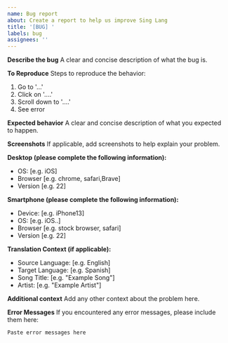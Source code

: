 ```yaml
---
name: Bug report
about: Create a report to help us improve Sing Lang
title: '[BUG] '
labels: bug
assignees: ''
---
```


**Describe the bug**
A clear and concise description of what the bug is.

**To Reproduce**
Steps to reproduce the behavior:

1. Go to '...'
2. Click on '....'
3. Scroll down to '....'
4. See error

**Expected behavior**
A clear and concise description of what you expected to happen.

**Screenshots**
If applicable, add screenshots to help explain your problem.

**Desktop (please complete the following information):**

- OS: [e.g. iOS]
- Browser [e.g. chrome, safari,Brave]
- Version [e.g. 22]

**Smartphone (please complete the following information):**

- Device: [e.g. iPhone13]
- OS: [e.g. iOS..]
- Browser [e.g. stock browser, safari]
- Version [e.g. 22]

**Translation Context (if applicable):**

- Source Language: [e.g. English]
- Target Language: [e.g. Spanish]
- Song Title: [e.g. "Example Song"]
- Artist: [e.g. "Example Artist"]

**Additional context**
Add any other context about the problem here.

**Error Messages**
If you encountered any error messages, please include them here:

```
Paste error messages here
```
